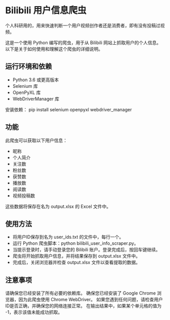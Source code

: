 # Bilibili 用户信息爬虫

个人科研用的，用来快速判断一个用户视频创作者还是消费者，即有没有投稿过视频。

这是一个使用 Python 编写的爬虫，用于从 Bilibili 网站上抓取用户的个人信息。以下是关于如何使用和理解这个爬虫的详细说明。

## 运行环境和依赖

* Python 3.6 或更高版本
* Selenium 库
* OpenPyXL 库
* WebDriverManager 库

安装依赖：
pip install selenium openpyxl webdriver_manager

## 功能
此爬虫可以获取以下用户信息：

* 昵称
* 个人简介
* 关注数
* 粉丝数
* 获赞数
* 播放数
* 阅读数
* 视频投稿数

这些数据将保存在名为 output.xlsx 的 Excel 文件中。

## 使用方法
* 将用户ID保存到名为 user_ids.txt 的文件中，每行一个。
* 运行 Python 爬虫脚本：python bilibili_user_info_scraper.py。
* 当提示登录时，请手动登录您的 Bilibili 账户。登录完成后，按回车键继续。
* 爬虫将开始抓取用户信息，并将结果保存到 output.xlsx 文件中。
* 完成后，关闭浏览器并检查 output.xlsx 文件以查看提取的数据。

## 注意事项
请确保您已经安装了所有必要的依赖库。
确保您已经安装了 Google Chrome 浏览器，因为此爬虫使用 Chrome WebDriver。
如果您遇到任何问题，请检查用户ID是否正确，并确保您的网络连接正常。
在输出结果中，如果某个单元格的值为 -1，表示该值未能成功抓取。
